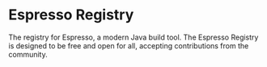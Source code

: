 # Espresso Registry
The registry for Espresso, a modern Java build tool. The Espresso Registry is designed to be free and open for all, accepting contributions from the community.
